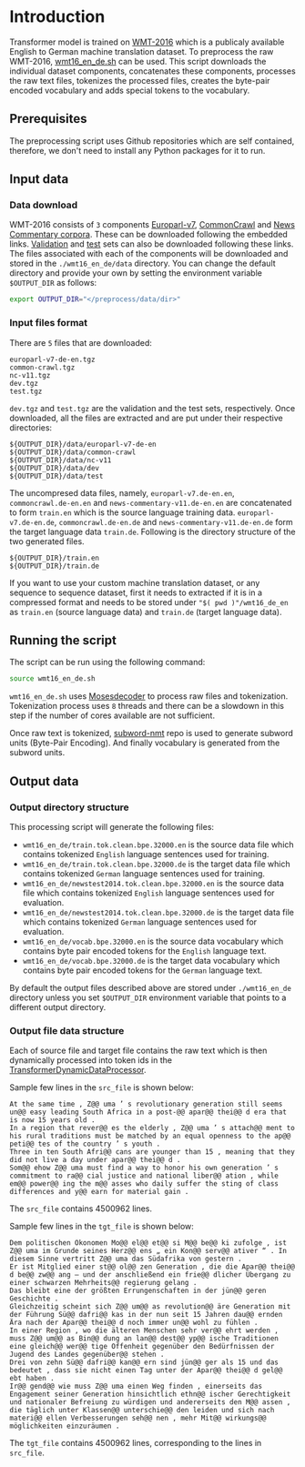 # Introduction
Transformer model is trained on [WMT-2016](https://www.statmt.org/wmt16/it-translation-task.html) which is a publicaly available English to German machine translation dataset. To preprocess the raw WMT-2016, [wmt16_en_de.sh](./wmt16_en_de.sh) can be used. This script downloads the individual dataset components, concatenates these components, processes the raw text files, tokenizes the processed files, creates the byte-pair encoded vocabulary and adds special tokens to the vocabulary. 

## Prerequisites
The preprocessing script uses Github repositories which are self contained, therefore, we don't need to install any Python packages for it to run. 

## Input data

### Data download
WMT-2016 consists of `3` components [Europarl-v7](http://www.statmt.org/europarl/v7/de-en.tgz), [CommonCrawl](http://www.statmt.org/wmt13/training-parallel-commoncrawl.tgz) and [News Commentary corpora](http://data.statmt.org/wmt16/translation-task/training-parallel-nc-v11.tgz). These can be downloaded following the embedded links. [Validation](http://data.statmt.org/wmt16/translation-task/dev.tgz) and [test](http://data.statmt.org/wmt16/translation-task/test.tgz) sets can also be downloaded following these links.
The files associated with each of the components will be downloaded and stored in the `./wmt16_en_de/data` directory. You can change the default directory and provide your own by setting the environment variable `$OUTPUT_DIR` as follows:

```bash
export OUTPUT_DIR="</preprocess/data/dir>"
```

### Input files format
There are `5` files that are downloaded: 

```
europarl-v7-de-en.tgz
common-crawl.tgz
nc-v11.tgz
dev.tgz
test.tgz
```
`dev.tgz` and `test.tgz` are the validation and the test sets, respectively. Once downloaded, all the files are extracted and are put under their respective directories:
```
${OUTPUT_DIR}/data/europarl-v7-de-en
${OUTPUT_DIR}/data/common-crawl
${OUTPUT_DIR}/data/nc-v11
${OUTPUT_DIR}/data/dev
${OUTPUT_DIR}/data/test
```

The uncompresed data files, namely, `europarl-v7.de-en.en`, `commoncrawl.de-en.en` and `news-commentary-v11.de-en.en` are concatenated to form `train.en` which is the source language training data. `europarl-v7.de-en.de`, `commoncrawl.de-en.de` and `news-commentary-v11.de-en.de` form the target language data `train.de`. Following is the directory structure of the two generated files.

```
${OUTPUT_DIR}/train.en
${OUTPUT_DIR}/train.de
```

If you want to use your custom machine translation dataset, or any sequence to sequence dataset, first it needs to extracted if it is in a compressed format and needs to be stored under `"$( pwd )"/wmt16_de_en` as `train.en` (source language data) and `train.de` (target language data). 

## Running the script
The script can be run using the following command:
```bash
source wmt16_en_de.sh
```

`wmt16_en_de.sh` uses [Mosesdecoder]((https://github.com/moses-smt/mosesdecoder)) to process raw files and tokenization. Tokenization process uses `8` threads and there can be a slowdown in this step if the number of cores available are not sufficient. 

Once raw text is tokenized, [subword-nmt](https://github.com/rsennrich/subword-nmt.git) repo is used to generate subword units (Byte-Pair Encoding). And finally vocabulary is generated from the subword units. 

## Output data

### Output directory structure

This processing script will generate the following files:

* `wmt16_en_de/train.tok.clean.bpe.32000.en` is the source data file which contains tokenized `English` language sentences used for training.
* `wmt16_en_de/train.tok.clean.bpe.32000.de` is the target data file which contains tokenized `German` language sentences used for training.
* `wmt16_en_de/newstest2014.tok.clean.bpe.32000.en` is the source data file which contains tokenized `English` language sentences used for evaluation. 
* `wmt16_en_de/newstest2014.tok.clean.bpe.32000.de` is the target data file which contains tokenized `German` language sentences used for evaluation.
* `wmt16_en_de/vocab.bpe.32000.en` is the source data vocabulary which contains byte pair encoded tokens for the `English` language text.
* `wmt16_en_de/vocab.bpe.32000.de` is the target data vocabulary which contains byte pair encoded tokens for the `German` language text.

By default the output files described above are stored under `./wmt16_en_de` directory unless you set `$OUTPUT_DIR` environment variable that points to a different output directory. 

### Output file data structure

Each of source file and target file contains the raw text which is then dynamically processed into token ids in the [TransformerDynamicDataProcessor](../TransformerDynamicDataProcessor.py). 

Sample few lines in the `src_file` is shown below: 

```
At the same time , Z@@ uma ’ s revolutionary generation still seems un@@ easy leading South Africa in a post-@@ apar@@ thei@@ d era that is now 15 years old .
In a region that rever@@ es the elderly , Z@@ uma ’ s attach@@ ment to his rural traditions must be matched by an equal openness to the ap@@ peti@@ tes of the country ’ s youth .
Three in ten South Afri@@ cans are younger than 15 , meaning that they did not live a day under apar@@ thei@@ d .
Som@@ ehow Z@@ uma must find a way to honor his own generation ’ s commitment to ra@@ cial justice and national liber@@ ation , while em@@ power@@ ing the m@@ asses who daily suffer the sting of class differences and y@@ earn for material gain .
```

The `src_file` contains 4500962 lines.

Sample few lines in the `tgt_file` is shown below: 

```
Dem politischen Ökonomen Mo@@ el@@ et@@ si M@@ be@@ ki zufolge , ist Z@@ uma im Grunde seines Herz@@ ens „ ein Kon@@ serv@@ ativer “ . In diesem Sinne vertritt Z@@ uma das Südafrika von gestern .
Er ist Mitglied einer st@@ ol@@ zen Generation , die die Apar@@ thei@@ d be@@ zw@@ ang – und der anschließend ein frie@@ dlicher Übergang zu einer schwarzen Mehrheits@@ regierung gelang .
Das bleibt eine der größten Errungenschaften in der jün@@ geren Geschichte .
Gleichzeitig scheint sich Z@@ um@@ as revolution@@ äre Generation mit der Führung Sü@@ dafri@@ kas in der nun seit 15 Jahren dau@@ ernden Ära nach der Apar@@ thei@@ d noch immer un@@ wohl zu fühlen .
In einer Region , wo die älteren Menschen sehr ver@@ ehrt werden , muss Z@@ um@@ as Bin@@ dung an lan@@ dest@@ yp@@ ische Traditionen eine gleich@@ wer@@ tige Offenheit gegenüber den Bedürfnissen der Jugend des Landes gegenüber@@ stehen .
Drei von zehn Sü@@ dafri@@ kan@@ ern sind jün@@ ger als 15 und das bedeutet , dass sie nicht einen Tag unter der Apar@@ thei@@ d gel@@ ebt haben .
Ir@@ gend@@ wie muss Z@@ uma einen Weg finden , einerseits das Engagement seiner Generation hinsichtlich ethn@@ ischer Gerechtigkeit und nationaler Befreiung zu würdigen und andererseits den M@@ assen , die täglich unter Klassen@@ unterschie@@ den leiden und sich nach materi@@ ellen Verbesserungen seh@@ nen , mehr Mit@@ wirkungs@@ möglichkeiten einzuräumen .
```

The `tgt_file` contains 4500962 lines, corresponding to the lines in `src_file`.

